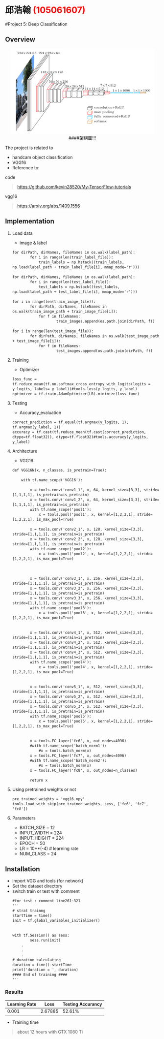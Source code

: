 # 邱浩翰 <span style="color:red">(105061607)</span>

#Project 5: Deep Classification

## Overview

<center>
<img src="README_files/overview.png" alt="overview" style="float:middle;">####架構圖!!!
</center>

The project is related to 
* handcam object classification
* VGG16 
* Reference to:

code
>https://github.com/kevin28520/My-TensorFlow-tutorials

vgg16
>https://arxiv.org/abs/1409.1556
## Implementation
1. Load data
	* image & label
	```
	for dirPath, dirNames, fileNames in os.walk(label_path):
    		for i in range(len(train_label_file)):
        		train_labels = np.hstack((train_labels, np.load(label_path + train_label_file[i], mmap_mode='r')))

	for dirPath, dirNames, fileNames in os.walk(label_path):
    		for i in range(len(test_label_file)):
        		test_labels = np.hstack((test_labels, np.load(label_path + test_label_file[i], mmap_mode='r')))

	for i in range(len(train_image_file)):
    		for dirPath, dirNames, fileNames in os.walk(train_image_path + train_image_file[i]):
        		for f in fileNames:
            			train_images.append(os.path.join(dirPath, f))

	for i in range(len(test_image_file)):
    		for dirPath, dirNames, fileNames in os.walk(test_image_path + test_image_file[i]):
        		for f in fileNames:
            			test_images.append(os.path.join(dirPath, f))
	```
	
	
2. Training
	* Optimizer
	```
	loss_func = tf.reduce_mean(tf.nn.softmax_cross_entropy_with_logits(logits = y_logits, labels= y_label))#tools.loss(y_logits, y_label) 
	optimizer = tf.train.AdamOptimizer(LR).minimize(loss_func)
	
	```

3. Testing
	* Accuracy_evaluation
	```
	correct_prediction = tf.equal(tf.argmax(y_logits, 1), tf.argmax(y_label, 1))
	accuracy = tf.cast(tf.reduce_mean(tf.cast(correct_prediction, dtype=tf.float32)), dtype=tf.float32)#tools.accuracy(y_logits, y_label)

	```

4. Architecture
	* VGG16
	```
	def VGG16N(x, n_classes, is_pretrain=True):
    
		with tf.name_scope('VGG16'):

			x = tools.conv('conv1_1', x, 64, kernel_size=[3,3], stride=[1,1,1,1], is_pretrain=is_pretrain)   
			x = tools.conv('conv1_2', x, 64, kernel_size=[3,3], stride=[1,1,1,1], is_pretrain=is_pretrain)
			with tf.name_scope('pool1'):    
			    x = tools.pool('pool1', x, kernel=[1,2,2,1], stride=[1,2,2,1], is_max_pool=True)

			x = tools.conv('conv2_1', x, 128, kernel_size=[3,3], stride=[1,1,1,1], is_pretrain=is_pretrain)    
			x = tools.conv('conv2_2', x, 128, kernel_size=[3,3], stride=[1,1,1,1], is_pretrain=is_pretrain)
			with tf.name_scope('pool2'):    
			    x = tools.pool('pool2', x, kernel=[1,2,2,1], stride=[1,2,2,1], is_max_pool=True)



			x = tools.conv('conv3_1', x, 256, kernel_size=[3,3], stride=[1,1,1,1], is_pretrain=is_pretrain)
			x = tools.conv('conv3_2', x, 256, kernel_size=[3,3], stride=[1,1,1,1], is_pretrain=is_pretrain)
			x = tools.conv('conv3_3', x, 256, kernel_size=[3,3], stride=[1,1,1,1], is_pretrain=is_pretrain)
			with tf.name_scope('pool3'):
			    x = tools.pool('pool3', x, kernel=[1,2,2,1], stride=[1,2,2,1], is_max_pool=True)


			x = tools.conv('conv4_1', x, 512, kernel_size=[3,3], stride=[1,1,1,1], is_pretrain=is_pretrain)
			x = tools.conv('conv4_2', x, 512, kernel_size=[3,3], stride=[1,1,1,1], is_pretrain=is_pretrain)
			x = tools.conv('conv4_3', x, 512, kernel_size=[3,3], stride=[1,1,1,1], is_pretrain=is_pretrain)
			with tf.name_scope('pool4'):
			    x = tools.pool('pool4', x, kernel=[1,2,2,1], stride=[1,2,2,1], is_max_pool=True)


			x = tools.conv('conv5_1', x, 512, kernel_size=[3,3], stride=[1,1,1,1], is_pretrain=is_pretrain)
			x = tools.conv('conv5_2', x, 512, kernel_size=[3,3], stride=[1,1,1,1], is_pretrain=is_pretrain)
			x = tools.conv('conv5_3', x, 512, kernel_size=[3,3], stride=[1,1,1,1], is_pretrain=is_pretrain)
			with tf.name_scope('pool5'):
			    x = tools.pool('pool5', x, kernel=[1,2,2,1], stride=[1,2,2,1], is_max_pool=True)            


			x = tools.FC_layer('fc6', x, out_nodes=4096)        
			#with tf.name_scope('batch_norm1'):
			    #x = tools.batch_norm(x)           
			x = tools.FC_layer('fc7', x, out_nodes=4096)        
			#with tf.name_scope('batch_norm2'):
			    #x = tools.batch_norm(x)            
			x = tools.FC_layer('fc8', x, out_nodes=n_classes)

			return x
	```

6. Using pretrained weights or not
	```
	pre_trained_weights = 'vgg16.npy'
	tools.load_with_skip(pre_trained_weights, sess, ['fc6', 'fc7', 'fc8'])
	```

7. Parameters
	* BATCH_SIZE = 12
	* INPUT_WIDTH = 224
	* INPUT_HEIGHT = 224
	* EPOCH = 50
	* LR = 10**(-4) # learning rate
	* NUM_CLASS = 24

## Installation
* import VGG and tools (for network)
* Set the dataset directory 
* switch train or test with comment
	```
	#for test : comment line261~321
	'''
	# strat trainng
	startTime = time()
	init = tf.global_variables_initializer()


	with tf.Session() as sess:
    		sess.run(init)
		.
		.
		.
	# duration calculating
	duration = time()-startTime
	print('duration = ', duration)
	#### End of training ####	
	'''
	```
	
### Results

| Learning Rate |Loss| Testing Accurancy |
| --- | --- | --- |
| 0.001 | 2.67885 | 52.61% |



* Training time

> about 12 hours with GTX 1080 Ti

